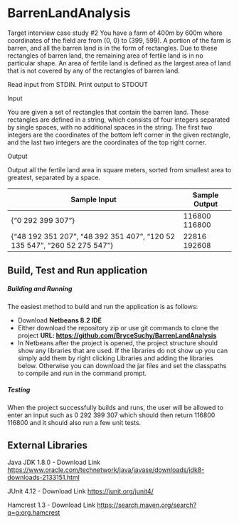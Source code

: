 # BarrenLandAnalysis
Target interview case study #2
You have a farm of 400m by 600m where coordinates of the field are from (0, 0) to (399, 599). A portion of the farm is barren, and all the barren land is in the form of rectangles. Due to these rectangles of barren land, the remaining area of fertile land is in no particular shape. An area of fertile land is defined as the largest area of land that is not covered by any of the rectangles of barren land. 

Read input from STDIN. Print output to STDOUT 

Input 

You are given a set of rectangles that contain the barren land. These rectangles are defined in a string, which consists of four integers separated by single spaces, with no additional spaces in the string. The first two integers are the coordinates of the bottom left corner in the given rectangle, and the last two integers are the coordinates of the top right corner. 

Output 

Output all the fertile land area in square meters, sorted from smallest area to greatest, separated by a space. 

| Sample Input | Sample Output |
| --- | --- |
| {“0 292 399 307”} | 116800  116800 |
| {“48 192 351 207”, “48 392 351 407”, “120 52 135 547”, “260 52 275 547”} | 22816 192608 |

## Build, Test and Run application
##### Building and Running
The easiest method to build and run the application is as follows:
- Download **Netbeans 8.2 IDE**
- Either download the repository zip or use git commands to clone the project **URL: https://github.com/BryceSuchy/BarrenLandAnalysis**
- In Netbeans after the project is opened, the project structure should show any libraries that are used. If the libraries do not show up you can simply add them by right clicking Libraries and adding the libraries below. Otherwise you can download the jar files and set the classpaths to compile and run in the command prompt.

##### Testing
When the project successfully builds and runs, the user will be allowed to enter an input such as 0 292 399 307 which should then return 116800 116800 and it should also run a few unit tests.
 
## External Libraries
Java JDK 1.8.0 - Download Link https://www.oracle.com/technetwork/java/javase/downloads/jdk8-downloads-2133151.html

JUnit 4.12 - Download Link https://junit.org/junit4/

Hamcrest 1.3 - Download Link https://search.maven.org/search?q=g:org.hamcrest

